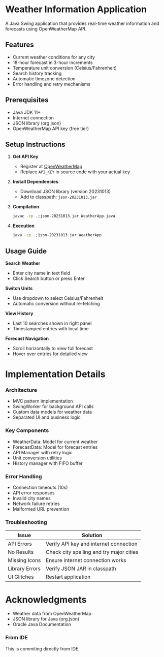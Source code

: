 # Weather Information Application


A Java Swing application that provides real-time weather information and forecasts using OpenWeatherMap API.

## Features
- Current weather conditions for any city
- 18-hour forecast in 3-hour increments
- Temperature unit conversion (Celsius/Fahrenheit)
- Search history tracking
- Automatic timezone detection
- Error handling and retry mechanisms

## Prerequisites
- Java JDK 11+
- Internet connection
- JSON library (org.json)
- OpenWeatherMap API key (free tier)

## Setup Instructions

1. **Get API Key**
    - Register at [OpenWeatherMap](https://openweathermap.org/api)
    - Replace `API_KEY` in source code with your actual key
        

2. **Install Dependencies**
    - Download JSON library (version 20231013)
    - Add to classpath: `json-20231013.jar`

3. **Compilation**
   ```bash
   javac -cp .;json-20231013.jar WeatherApp.java
   
4. **Execution**
    ```bash
   java -cp .;json-20231013.jar WeatherApp
   
## Usage Guide
**Search Weather**
* Enter city name in text field
* Click Search button or press Enter

**Switch Units**

* Use dropdown to select Celsius/Fahrenheit
* Automatic conversion without re-fetching

**View History**

* Last 10 searches shown in right panel
* Timestamped entries with local time

**Forecast Navigation**

* Scroll horizontally to view full forecast
* Hover over entries for detailed view

# Implementation Details

### Architecture
* MVC pattern implementation
* SwingWorker for background API calls
* Custom data models for weather data
* Separated UI and business logic

### Key Components

* WeatherData: Model for current weather
* ForecastData: Model for forecast entries
* API Manager with retry logic
* Unit conversion utilities
* History manager with FIFO buffer

### Error Handling

* Connection timeouts (10s)
* API error responses
* Invalid city names
* Network failure retries
* Malformed URL prevention

### Troubleshooting

| Issue            | Solution                                      |
|-------------------|----------------------------------------------|
| API Errors        | Verify API key and internet connection       |
| No Results        | Check city spelling and try major cities     |
| Missing Icons     | Ensure internet connection works             |
| Library Errors    | Verify JSON JAR in classpath                 |
| UI Glitches       | Restart application                          |


# Acknowledgments

* Weather data from OpenWeatherMap
* JSON library for Java (org.json)
* Oracle Java Documentation


### From IDE
This is commiting directly from IDE.




